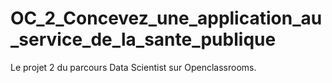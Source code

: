 # OC_2_Concevez_une_application_au_service_de_la_sante_publique
Le projet 2 du parcours Data Scientist sur Openclassrooms.

